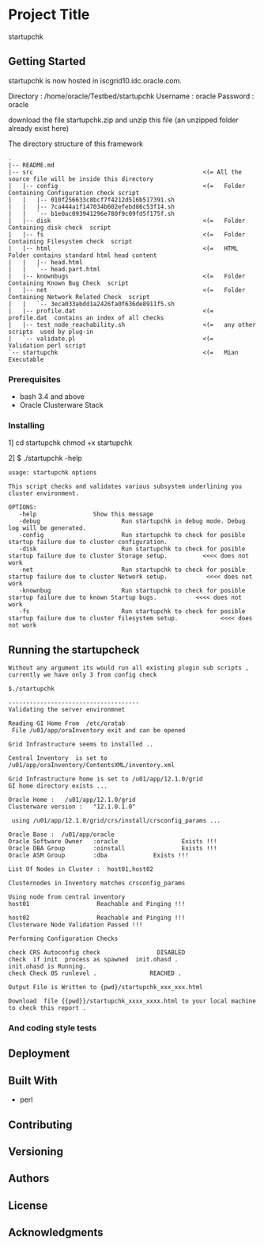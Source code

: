 
# Project Title

startupchk

## Getting Started

startupchk is now hosted in  iscgrid10.idc.oracle.com.

  Directory : /home/oracle/Testbed/startupchk
  Username : oracle   Password : oracle
 
download the file startupchk.zip  and unzip this file (an unzipped folder already exist here)


 The directory structure of this framework

    .
    |-- README.md
    |-- src                                                <(= All the source file will be inside this directory
    |   |-- config                                         <(=   Folder Containing Configuration check script
    |   |   |-- 010f256633c8bcf7f4212d516b517391.sh
    |   |   |-- 7ca444a1f147034b602efebd86c53f14.sh
    |   |   `-- b1e0ac093941296e780f9c09fd5f175f.sh
    |   |-- disk                                           <(=   Folder Containing disk check  script
    |   |-- fs                                             <(=   Folder Containing Filesystem check  script
    |   |-- html                                           <(=   HTML Folder contains standard html head content
    |   |   |-- head.html
    |   |   `-- head.part.html
    |   |-- knownbugs                                      <(=   Folder Containing Known Bug Check  script
    |   |-- net                                            <(=   Folder Containing Network Related Check  script
    |   |   `-- 3eca033abdd1a2426fa0f636de8911f5.sh  
    |   |-- profile.dat                                    <(=   profile.dat  contains an index of all checks
    |   |-- test_node_reachability.sh                      <(=   any other scripts  used by plug-in
    |   `-- validate.pl                                    <(=   Validation perl script
    `-- startupchk                                         <(=   Mian Executable




### Prerequisites

  * bash 3.4 and above
  * Oracle Clusterware Stack


### Installing



1] cd startupchk
    chmod +x startupchk

2]   $ ./startupchk -help

    usage: startupchk options

    This script checks and validates various subsystem underlining you cluster environment.

    OPTIONS:
       -help                Show this message
       -debug                       Run startupchk in debug mode. Debug log will be generated.
       -config                      Run startupchk to check for posible startup failure due to cluster configuration.
       -disk                        Run startupchk to check for posible startup failure due to cluster Storage setup.          <<<< does not work
       -net                         Run startupchk to check for posible startup failure due to cluster Network setup.           <<<< does not work
       -knownbug                    Run startupchk to check for posible startup failure due to known Startup bugs.           <<<< does not work
       -fs                          Run startupchk to check for posible startup failure due to cluster filesystem setup.            <<<< does not work 
	   




## Running the startupcheck


    Without any argument its would run all existing plugin sub scripts , currently we have only 3 from config check

    $./startupchk                  

    -------------------------------------
    Validating the server environmnet

    Reading GI Home From  /etc/oratab
     File /u01/app/oraInventory exit and can be opened

    Grid Infrastructure seems to installed ..

    Central Inventory  is set to /u01/app/oraInventory/ContentsXML/inventory.xml

    Grid Infrastructure home is set to /u01/app/12.1.0/grid
    GI home directory exists ...

    Oracle Home :   /u01/app/12.1.0/grid
    Clusterware version :   "12.1.0.1.0"

     using /u01/app/12.1.0/grid/crs/install/crsconfig_params ...

    Oracle Base :  /u01/app/oracle
    Oracle Software Owner   :oracle                  Exists !!!
    Oracle DBA Group        :oinstall                Exists !!!
    Oracle ASM Group        :dba             Exists !!!

    List Of Nodes in Cluster :  host01,host02

    Clusternodes in Inventory matches crsconfig_params

    Using node from central inventory
    host01                   Reachable and Pinging !!!

    host02                   Reachable and Pinging !!!
    Clusterware Node Validation Passed !!!

    Performing Configuration Checks

    check CRS Autoconfig check                DISABLED
    check  if init  process as spawned  init.ohasd .               init.ohasd is Running.
    check Check OS runlevel .               REACHED .

    Output File is Written to {pwd}/startupchk_xxx_xxx.html

    Download  file {{pwd}}/startupchk_xxxx_xxxx.html to your local machine to check this report .


### And coding style tests


## Deployment

## Built With

* perl

## Contributing


## Versioning


## Authors


## License


## Acknowledgments



